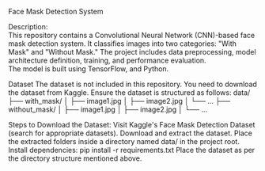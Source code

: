 Face Mask Detection System
                                                                                                                                                                                                                                                                                
Description:                                                                                                                                                                                                         
This repository contains a Convolutional Neural Network (CNN)-based face mask detection system. It classifies images into two categories: "With Mask" and "Without Mask." The project includes data preprocessing, model architecture definition, training, and performance evaluation.                                                                                                                                                 
The model is built using TensorFlow, and Python.

Dataset
The dataset is not included in this repository. You need to download the dataset from Kaggle. Ensure the dataset is structured as follows:
data/
├── with_mask/
│   ├── image1.jpg
│   ├── image2.jpg
│   └── ...
├── without_mask/
│   ├── image1.jpg
│   ├── image2.jpg
│   └── ...
                                                                                                                                                                                                                       
Steps to Download the Dataset:
Visit Kaggle's Face Mask Detection Dataset (search for appropriate datasets).
Download and extract the dataset.
Place the extracted folders inside a directory named data/ in the project root.
Install dependencies: pip install -r requirements.txt
Place the dataset as per the directory structure mentioned above.
